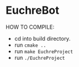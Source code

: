 # EuchreBot

HOW TO COMPILE:
  * cd into build directory.
  * run ```cmake ..```
  * run ```make EuchreProject```
  * run ```./EuchreProject```
